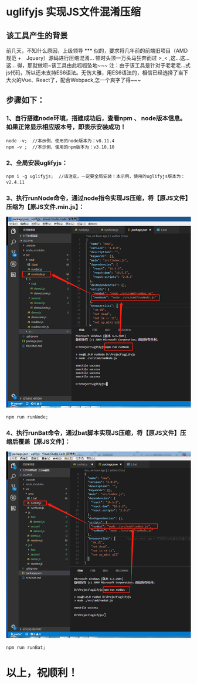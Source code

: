 # uglifyjs 实现JS文件混淆压缩

## 该工具产生的背景
前几天，不知什么原因，上级领导 *** 似的，要求将几年前的前端旧项目（AMD规范 +　Jquery）源码进行压缩混淆...
顿时头顶一万头马狂奔而过 >_< ,这...这...这...
得，那就做呗~该工具由此呱呱坠地~~~
注：由于该工具是针对于老老老...式js代码，所以还未支持ES6语法。无伤大雅，用ES6语法的，相信已经选择了当下大火的Vue、React了，配合Webpack,怎一个爽字了得~~~


## 步骤如下：
### 1、自行搭建node环境，搭建成功后，查看npm 、 node版本信息。如果正常显示相应版本号，即表示安装成功！
 ```node
 node -v;  //本示例，使用的node版本为：v8.11.4
 npm -v ;  //本示例，使用的npm版本为：v3.10.10
  ```


### 2、全局安装uglifyjs：
 ```node
 npm i -g uglifyjs;  //请注意，一定要全局安装！本示例，使用的uglifyjs版本为：v2.4.11
  ```

### 3、执行runNode命令，通过node指令实现JS压缩，将【原JS文件】压缩为【原JS文件.min.js】：

![image](https://github.com/Happy-LYZ/uglifyjs/blob/master/src/assets/img/runNode.jpg)

 ```node
 npm run runNode;  
  ```


### 4、执行runBat命令，通过bat脚本实现JS压缩，将【原JS文件】压缩后覆盖【原JS文件】：

![image](https://github.com/Happy-LYZ/uglifyjs/blob/master/src/assets/img/runBat.jpg)

 ```node
 npm run runBat;  
  ```

# 以上，祝顺利！
